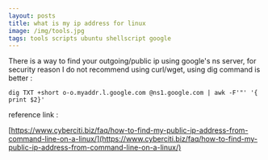 ```yaml
---
layout: posts
title: what is my ip address for linux
image: /img/tools.jpg
tags: tools scripts ubuntu shellscript google
---
```


There is a way to find your outgoing/public ip using google's ns server, for security reason I do not recommend using curl/wget, using dig command is better :

```
dig TXT +short o-o.myaddr.l.google.com @ns1.google.com | awk -F'"' '{ print $2}'
```

reference link :

[https://www.cyberciti.biz/faq/how-to-find-my-public-ip-address-from-command-line-on-a-linux/](https://www.cyberciti.biz/faq/how-to-find-my-public-ip-address-from-command-line-on-a-linux/)
